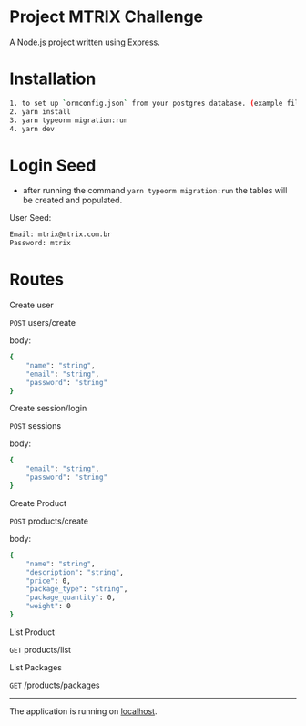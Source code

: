# Project MTRIX Challenge

A Node.js project written using Express.

# Installation

```sh
1. to set up `ormconfig.json` from your postgres database. (example file: `ormconfig-example.json`)
2. yarn install
3. yarn typeorm migration:run
4. yarn dev
```

# Login Seed

- after running the command `yarn typeorm migration:run` the tables will
be created and populated.

User Seed:

```sh
Email: mtrix@mtrix.com.br
Password: mtrix
```

# Routes

Create user

`POST` users/create

body:
```sh
{
	"name": "string",
	"email": "string",
	"password": "string"
}
```

Create session/login

`POST` sessions

body:
```sh
{
	"email": "string",
	"password": "string"
}
```

Create Product

`POST` products/create

body:
```sh
{
	"name": "string",
	"description": "string",
	"price": 0,
	"package_type": "string",
	"package_quantity": 0,
	"weight": 0
}
```

List Product

`GET` products/list

List Packages

`GET` /products/packages

---

The application is running on [localhost](http://localhost:3333).
